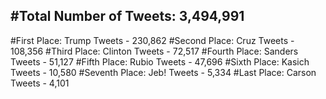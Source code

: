 #Total Number of Tweets: 3,494,991 
---
#First Place: Trump Tweets - 230,862
#Second Place: Cruz Tweets - 108,356
#Third Place: Clinton Tweets - 72,517
#Fourth Place: Sanders Tweets - 51,127
#Fifth Place: Rubio Tweets - 47,696
#Sixth Place: Kasich Tweets - 10,580
#Seventh Place: Jeb! Tweets - 5,334
#Last Place: Carson Tweets - 4,101
